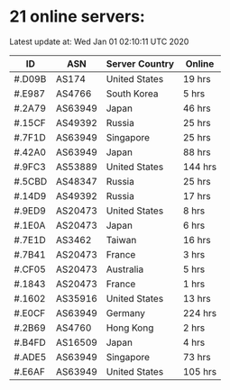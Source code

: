 # 21 online servers:

Latest update at: Wed Jan 01 02:10:11 UTC 2020

| ID | ASN | Server Country | Online |
| -- | --- | -------------- | ------ |
| #.D09B | AS174 | United States | 19 hrs |
| #.E987 | AS4766 | South Korea | 5 hrs |
| #.2A79 | AS63949 | Japan | 46 hrs |
| #.15CF | AS49392 | Russia | 25 hrs |
| #.7F1D | AS63949 | Singapore | 25 hrs |
| #.42A0 | AS63949 | Japan | 88 hrs |
| #.9FC3 | AS53889 | United States | 144 hrs |
| #.5CBD | AS48347 | Russia | 25 hrs |
| #.14D9 | AS49392 | Russia | 17 hrs |
| #.9ED9 | AS20473 | United States | 8 hrs |
| #.1E0A | AS20473 | Japan | 6 hrs |
| #.7E1D | AS3462 | Taiwan | 16 hrs |
| #.7B41 | AS20473 | France | 3 hrs |
| #.CF05 | AS20473 | Australia | 5 hrs |
| #.1843 | AS20473 | France | 1 hrs |
| #.1602 | AS35916 | United States | 13 hrs |
| #.E0CF | AS63949 | Germany | 224 hrs |
| #.2B69 | AS4760 | Hong Kong | 2 hrs |
| #.B4FD | AS16509 | Japan | 4 hrs |
| #.ADE5 | AS63949 | Singapore | 73 hrs |
| #.E6AF | AS63949 | United States | 105 hrs |

